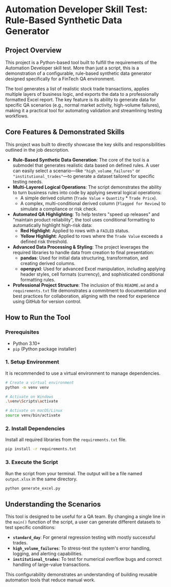 # Automation Developer Skill Test: Rule-Based Synthetic Data Generator

## Project Overview

This project is a Python-based tool built to fulfill the requirements of the Automation Developer skill test. More than just a script, this is a demonstration of a configurable, rule-based synthetic data generator designed specifically for a FinTech QA environment.

The tool generates a list of realistic stock trade transactions, applies multiple layers of business logic, and exports the data to a professionally formatted Excel report. The key feature is its ability to generate data for specific QA scenarios (e.g., normal market activity, high-volume failures), making it a practical tool for automating validation and streamlining testing workflows.

## Core Features & Demonstrated Skills

This project was built to directly showcase the key skills and responsibilities outlined in the job description.

- **Rule-Based Synthetic Data Generation**: The core of the tool is a submodel that generates realistic data based on defined rules. A user can easily select a scenario—like `"high_volume_failures"` or `"institutional_trades"`—to generate a dataset tailored for specific testing needs.
- **Multi-Layered Logical Operations**: The script demonstrates the ability to turn business rules into code by applying several logical operations:
  - A simple derived column (`Trade Value` = `Quantity` \* `Trade Price`).
  - A complex, multi-conditional derived column (`Flagged for Review`) to simulate a compliance or risk check.
- **Automated QA Highlighting**: To help testers "speed up releases" and "maintain product reliability", the tool uses conditional formatting to automatically highlight high-risk data:
  - **Red Highlight**: Applied to rows with a `FAILED` status.
  - **Yellow Highlight**: Applied to rows where the `Trade Value` exceeds a defined risk threshold.
- **Advanced Data Processing & Styling**: The project leverages the required libraries to handle data from creation to final presentation:
  - **pandas**: Used for initial data structuring, transformation, and creating derived columns.
  - **openpyxl**: Used for advanced Excel manipulation, including applying header styles, cell formats (currency), and sophisticated conditional formatting rules.
- **Professional Project Structure**: The inclusion of this `README.md` and a `requirements.txt` file demonstrates a commitment to documentation and best practices for collaboration, aligning with the need for experience using GitHub for version control.

## How to Run the Tool

### Prerequisites

- Python 3.10+
- `pip` (Python package installer)

### 1. Setup Environment

It is recommended to use a virtual environment to manage dependencies.

```sh
# Create a virtual environment
python -m venv venv

# Activate on Windows
.\venv\Scripts\activate

# Activate on macOS/Linux
source venv/bin/activate
```

### 2. Install Dependencies

Install all required libraries from the `requirements.txt` file.

```sh
pip install -r requirements.txt
```

### 3. Execute the Script

Run the script from your terminal. The output will be a file named `output.xlsx` in the same directory.

```sh
python generate_excel.py
```

## Understanding the Scenarios

This tool is designed to be useful for a QA team. By changing a single line in the `main()` function of the script, a user can generate different datasets to test specific conditions:

- **`standard_day`**: For general regression testing with mostly successful trades.
- **`high_volume_failures`**: To stress-test the system's error handling, logging, and alerting capabilities.
- **`institutional_trades`**: To test for numerical overflow bugs and correct handling of large-value transactions.

This configurability demonstrates an understanding of building reusable automation tools that reduce manual work.
